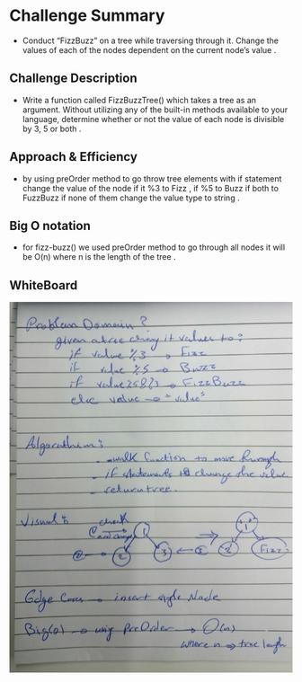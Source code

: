 # Challenge Summary
<!-- Short summary or background information -->
- Conduct “FizzBuzz” on a tree while traversing through it.
Change the values of each of the nodes dependent on the current node’s value .

## Challenge Description
<!-- Description of the challenge -->
- Write a function called FizzBuzzTree() which takes a tree as an argument.
Without utilizing any of the built-in methods available to your language, determine whether or not the value of each node is divisible by 3, 5 or both .

## Approach & Efficiency
<!-- What approach did you take? Why? What is the Big O space/time for this approach? -->
- by using preOrder method to go throw tree elements with if statement change the value of the node if it %3 to Fizz ,
if %5 to Buzz if both to FuzzBuzz if none of them change the value type to string .

## Big O notation
- for fizz-buzz() we used preOrder method to go through all nodes it will be O(n) where n is the length of the tree .

## WhiteBoard 
<!-- Embedded whiteboard image -->
![](../../assets/fizzbuzz.jpg)




